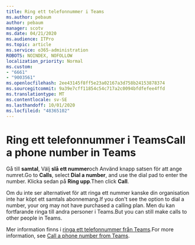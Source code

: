 ```yaml
---
title: Ring ett telefonnummer i Teams
ms.author: pebaum
author: pebaum
manager: scotv
ms.date: 04/21/2020
ms.audience: ITPro
ms.topic: article
ms.service: o365-administration
ROBOTS: NOINDEX, NOFOLLOW
localization_priority: Normal
ms.custom:
- "6661"
- "9003561"
ms.openlocfilehash: 2ee43145f8ff5e23a02167a3d758b24153878374
ms.sourcegitcommit: 9a39e7cff11854c54c717a2c0094bfdfefee4ffd
ms.translationtype: MT
ms.contentlocale: sv-SE
ms.lasthandoff: 10/01/2020
ms.locfileid: "48365102"
---
```

# <a name="call-a-phone-number-in-teams"></a><span data-ttu-id="c4f47-102">Ring ett telefonnummer i Teams</span><span class="sxs-lookup"><span data-stu-id="c4f47-102">Call a phone number in Teams</span></span>

<span data-ttu-id="c4f47-103">Gå till  **samtal**, Välj  **slå ett nummer**och Använd knapp satsen för att ange numret.</span><span class="sxs-lookup"><span data-stu-id="c4f47-103">Go to  **Calls**, select  **Dial a number**, and use the dial pad to enter the number.</span></span> <span data-ttu-id="c4f47-104">Klicka sedan på  **Ring upp**.</span><span class="sxs-lookup"><span data-stu-id="c4f47-104">Then click  **Call**.</span></span>

<span data-ttu-id="c4f47-105">Om du inte ser alternativet för att ringa ett nummer kanske din organisation inte har köpt ett samtals abonnemang.</span><span class="sxs-lookup"><span data-stu-id="c4f47-105">If you don't see the option to dial a number, your org may not have purchased a calling plan.</span></span> <span data-ttu-id="c4f47-106">Men du kan fortfarande ringa till andra personer i Teams.</span><span class="sxs-lookup"><span data-stu-id="c4f47-106">But you can still make calls to other people in Teams.</span></span>  

<span data-ttu-id="c4f47-107">Mer information finns i [ringa ett telefonnummer från Teams](https://support.microsoft.com/office/20d24ace-2851-4c29-8441-30dd2a5cf078).</span><span class="sxs-lookup"><span data-stu-id="c4f47-107">For more information, see [Call a phone number from Teams](https://support.microsoft.com/office/20d24ace-2851-4c29-8441-30dd2a5cf078).</span></span>
